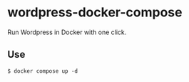 # wordpress-docker-compose

Run Wordpress in Docker with one click.

## Use

```shell
$ docker compose up -d
```
